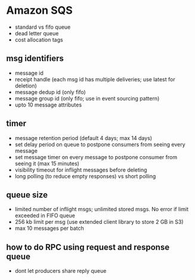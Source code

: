 
# Amazon SQS

* standard vs fifo queue
* dead letter queue
* cost allocation tags

## msg identifiers
* message id 
* receipt handle (each msg id has multiple deliveries; use latest for deletion)
* message dedup id (only fifo)
* message group id (only fifo; use in event sourcing pattern)
* upto 10 message attributes

## timer
* message retention period (default 4 days; max 14 days)
* set delay period on queue to postpone consumers from seeing every message
* set message timer on every message to postpone consumer from seeing it (max 15 minutes)
* visibility timeout for inflight messages before deleting
* long polling (to reduce empty responses) vs short polling

## queue size
* limited number of inflight msgs; unlimited stored msgs.  No error if limit exceeded in FIFO queue
* 256 kb limit per msg (use extended client library to store 2 GB in S3)
* max 10 messages per batch

## how to do RPC using request and response queue
* dont let producers share reply queue

